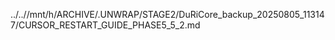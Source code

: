 ../..//mnt/h/ARCHIVE/.UNWRAP/STAGE2/DuRiCore_backup_20250805_113147/CURSOR_RESTART_GUIDE_PHASE5_5_2.md